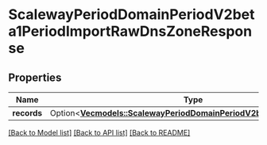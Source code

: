 # ScalewayPeriodDomainPeriodV2beta1PeriodImportRawDnsZoneResponse

## Properties

Name | Type | Description | Notes
------------ | ------------- | ------------- | -------------
**records** | Option<[**Vec<models::ScalewayPeriodDomainPeriodV2beta1PeriodRecord>**](scaleway.domain.v2beta1.Record.md)> |  | [optional]

[[Back to Model list]](../README.md#documentation-for-models) [[Back to API list]](../README.md#documentation-for-api-endpoints) [[Back to README]](../README.md)


